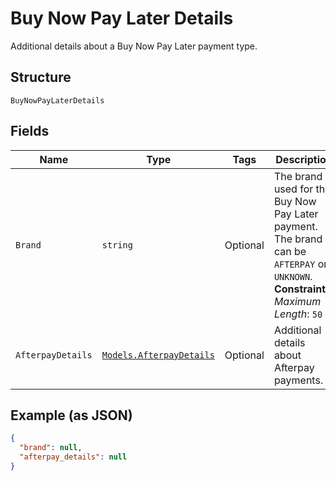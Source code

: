 
# Buy Now Pay Later Details

Additional details about a Buy Now Pay Later payment type.

## Structure

`BuyNowPayLaterDetails`

## Fields

| Name | Type | Tags | Description |
|  --- | --- | --- | --- |
| `Brand` | `string` | Optional | The brand used for the Buy Now Pay Later payment.<br>The brand can be `AFTERPAY` or `UNKNOWN`.<br>**Constraints**: *Maximum Length*: `50` |
| `AfterpayDetails` | [`Models.AfterpayDetails`](../../doc/models/afterpay-details.md) | Optional | Additional details about Afterpay payments. |

## Example (as JSON)

```json
{
  "brand": null,
  "afterpay_details": null
}
```

